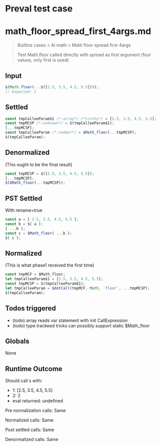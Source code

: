 # Preval test case

# math_floor_spread_first_4args.md

> Builtins cases > Ai math > Math floor spread first 4args
>
> Test Math.floor called directly with spread as first argument (four values, only first is used)

## Input

`````js filename=intro
$(Math.floor(...$([2.5, 3.5, 4.5, 5.5])));
// Expected: 2
`````


## Settled


`````js filename=intro
const tmpCalleeParam$1 /*:array*/ /*truthy*/ = [2.5, 3.5, 4.5, 5.5];
const tmpMCSP /*:unknown*/ = $(tmpCalleeParam$1);
[...tmpMCSP];
const tmpCalleeParam /*:number*/ = $Math_floor(...tmpMCSP);
$(tmpCalleeParam);
`````


## Denormalized
(This ought to be the final result)

`````js filename=intro
const tmpMCSP = $([2.5, 3.5, 4.5, 5.5]);
[...tmpMCSP];
$($Math_floor(...tmpMCSP));
`````


## PST Settled
With rename=true

`````js filename=intro
const a = [ 2.5, 3.5, 4.5, 5.5 ];
const b = $( a );
[ ...b ];
const c = $Math_floor( ...b );
$( c );
`````


## Normalized
(This is what phase1 received the first time)

`````js filename=intro
const tmpMCF = $Math_floor;
let tmpCalleeParam$1 = [2.5, 3.5, 4.5, 5.5];
const tmpMCSP = $(tmpCalleeParam$1);
let tmpCalleeParam = $dotCall(tmpMCF, Math, `floor`, ...tmpMCSP);
$(tmpCalleeParam);
`````


## Todos triggered


- (todo) array reads var statement with init CallExpression
- (todo) type trackeed tricks can possibly support static $Math_floor


## Globals


None


## Runtime Outcome


Should call `$` with:
 - 1: [2.5, 3.5, 4.5, 5.5]
 - 2: 2
 - eval returned: undefined

Pre normalization calls: Same

Normalized calls: Same

Post settled calls: Same

Denormalized calls: Same
